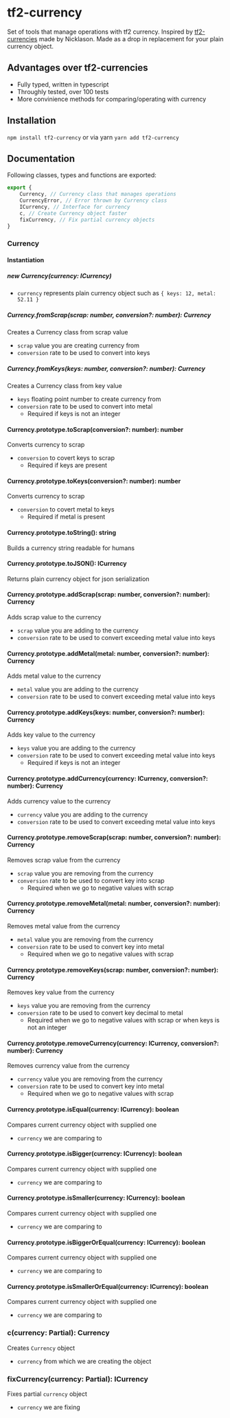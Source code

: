 # tf2-currency
Set of tools that manage operations with tf2 currency. Inspired by [tf2-currencies](https://github.com/Nicklason/node-tf2-currencies) made by Nicklason. Made as a drop in replacement for your plain currency object.

## Advantages over tf2-currencies
- Fully typed, written in typescript
- Throughly tested, over 100 tests
- More convinience methods for comparing/operating with currency

## Installation
`npm install tf2-currency` or via yarn `yarn add tf2-currency`

## Documentation

Following classes, types and functions are exported:
```ts
export {
    Currency, // Currency class that manages operations
    CurrencyError, // Error thrown by Currency class
    ICurrency, // Interface for currency
    c, // Create Currency object faster
    fixCurrency, // Fix partial currency objects
}
```
### Currency
#### Instantiation
##### new Currency(currency: ICurrency)
- `currency` represents plain currency object such as `{ keys: 12, metal: 52.11 }`

##### Currency.fromScrap(scrap: number, conversion?: number): Currency
Creates a Currency class from scrap value
- `scrap` value you are creating currency from
- `conversion` rate to be used to convert into keys

##### Currency.fromKeys(keys: number, conversion?: number): Currency
Creates a Currency class from key value
- `keys` floating point number to create currency from
- `conversion` rate to be used to convert into metal
    - Required if keys is not an integer

#### Currency.prototype.toScrap(conversion?: number): number
Converts currency to scrap
- `conversion` to covert keys to scrap
    - Required if keys are present

#### Currency.prototype.toKeys(conversion?: number): number
Converts currency to scrap
- `conversion` to covert metal to keys
    - Required if metal is present

#### Currency.prototype.toString(): string
Builds a currency string readable for humans

#### Currency.prototype.toJSON(): ICurrency
Returns plain currency object for json serialization

#### Currency.prototype.addScrap(scrap: number, conversion?: number): Currency
Adds scrap value to the currency
- `scrap` value you are adding to the currency
- `conversion` rate to be used to convert exceeding metal value into keys

#### Currency.prototype.addMetal(metal: number, conversion?: number): Currency
Adds metal value to the currency
- `metal` value you are adding to the currency
- `conversion` rate to be used to convert exceeding metal value into keys

#### Currency.prototype.addKeys(keys: number, conversion?: number): Currency
Adds key value to the currency
- `keys` value you are adding to the currency
- `conversion` rate to be used to convert exceeding metal value into keys
    - Required if keys is not an integer

#### Currency.prototype.addCurrency(currency: ICurrency, conversion?: number): Currency
Adds currency value to the currency
- `currency` value you are adding to the currency
- `conversion` rate to be used to convert exceeding metal value into keys

#### Currency.prototype.removeScrap(scrap: number, conversion?: number): Currency
Removes scrap value from the currency
- `scrap` value you are removing from the currency
- `conversion` rate to be used to convert key into scrap
    - Required when we go to negative values with scrap

#### Currency.prototype.removeMetal(metal: number, conversion?: number): Currency
Removes metal value from the currency
- `metal` value you are removing from the currency
- `conversion` rate to be used to convert key into metal
    - Required when we go to negative values with scrap

#### Currency.prototype.removeKeys(scrap: number, conversion?: number): Currency
Removes key value from the currency
- `keys` value you are removing from the currency
- `conversion` rate to be used to convert key decimal to metal
    - Required when we go to negative values with scrap or when keys is not an integer

#### Currency.prototype.removeCurrency(currency: ICurrency, conversion?: number): Currency
Removes currency value from the currency
- `currency` value you are removing from the currency
- `conversion` rate to be used to convert key into metal
    - Required when we go to negative values with scrap

#### Currency.prototype.isEqual(currency: ICurrency): boolean
Compares current currency object with supplied one
- `currency` we are comparing to

#### Currency.prototype.isBigger(currency: ICurrency): boolean
Compares current currency object with supplied one
- `currency` we are comparing to

#### Currency.prototype.isSmaller(currency: ICurrency): boolean
Compares current currency object with supplied one
- `currency` we are comparing to

#### Currency.prototype.isBiggerOrEqual(currency: ICurrency): boolean
Compares current currency object with supplied one
- `currency` we are comparing to

#### Currency.prototype.isSmallerOrEqual(currency: ICurrency): boolean
Compares current currency object with supplied one
- `currency` we are comparing to

### c(currency: Partial<ICurrency>): Currency
Creates `Currency` object
- `currency` from which we are creating the object

### fixCurrency(currency: Partial<ICurrency>): ICurrency
Fixes partial `currency` object
- `currency` we are fixing